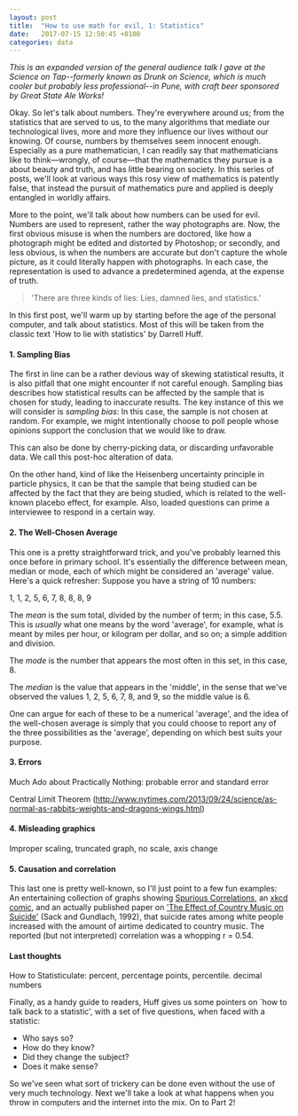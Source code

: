 ```yaml
---
layout: post
title:  "How to use math for evil, 1: Statistics"
date:   2017-07-15 12:50:45 +0100
categories: data
---
```


*This is an expanded version of the general audience talk I gave at the Science on Tap--formerly known as Drunk on Science, which is much cooler but probably less professional--in Pune, with craft beer sponsored by Great State Ale Works!*

Okay. So let's talk about numbers. They're everywhere around us; from the statistics that are served to us, to the many algorithms that mediate our technological lives, more and more they influence our lives without our knowing. Of course, numbers by themselves seem innocent enough. Especially as a pure mathematician, I can readily say that mathematicians like to think—wrongly, of course—that the mathematics they pursue is a about beauty and truth, and has little bearing on society. In this series of posts, we'll look at various ways this rosy view of mathematics is patently false, that instead the pursuit of mathematics pure and applied is deeply entangled in worldly affairs.

More to the point, we'll talk about how numbers can be used for evil. Numbers are used to represent, rather the way photographs are. Now, the first obvious misuse is when the numbers are doctored, like how a photograph might be edited and distorted by Photoshop; or secondly, and less obvious, is when the numbers are accurate but don't capture the whole picture, as it could literally happen with photographs. In each case, the representation is used to advance a predetermined agenda, at the expense of truth.

> 'There are three kinds of lies: Lies, damned lies, and statistics.'

In this first post, we'll warm up by starting before the age of the personal computer, and talk about statistics. Most of this will be taken from the classic text 'How to lie with statistics' by Darrell Huff.

#### 1. Sampling Bias

The first in line can be a rather devious way of skewing statistical results, it is also pitfall that one might encounter if not careful enough. Sampling bias describes how statistical results can be affected by the sample that is chosen for study, leading to inaccurate results. The key instance of this we will consider is *sampling bias*: In this case, the sample is not chosen at random. For example, we might intentionally choose to poll people whose opinions support the conclusion that we would like to draw.

This can also be done by cherry-picking data, or discarding unfavorable data. We call this post-hoc alteration of data.

On the other hand, kind of like the Heisenberg uncertainty principle in particle physics, it can be that the sample that being studied can be affected by the fact that they are being studied, which is related to the well-known placebo effect, for example. Also, loaded questions can prime a interviewee to respond in a certain way.

#### 2. The Well-Chosen Average

This one is a pretty straightforward trick, and you've probably learned this once before in primary school. It's essentially the difference between mean, median or mode, each of which might be considered an 'average' value. Here's a quick refresher: Suppose you have a string of 10 numbers:

1, 1, 2, 5, 6, 7, 8, 8, 8, 9

The *mean* is the sum total, divided by the number of term; in this case, 5.5. This is *usually* what one means by the word 'average', for example, what is meant by miles per hour, or kilogram per dollar, and so on; a simple addition and division.

The *mode* is the number that appears the most often in this set, in this case, 8.

The *median* is the value that appears in the 'middle', in the sense that we've observed the values 1, 2, 5, 6, 7, 8, and 9, so the middle value is 6.

One can argue for each of these to be a numerical 'average', and the idea of the well-chosen average is simply that you could choose to report any of the three possibilities as the 'average', depending on which best suits your purpose.

#### 3. Errors

Much Ado about Practically Nothing: probable error and standard error

Central Limit Theorem (http://www.nytimes.com/2013/09/24/science/as-normal-as-rabbits-weights-and-dragons-wings.html)

#### 4. Misleading graphics

Improper scaling, truncated graph, no scale, axis change

#### 5. Causation and correlation

This last one is pretty well-known, so I'll just point to a few fun examples: An entertaining collection of graphs showing [Spurious Correlations](http://www.tylervigen.com/spurious-correlations), an [xkcd comic](https://xkcd.com/552/), and an actually published paper on ['The Effect of Country Music on Suicide'](http://comp.uark.edu/~ches/CountryMusic_Suicide.pdf) (Sack and Gundlach, 1992), that suicide rates among white people increased with the amount of airtime dedicated to country music. The reported (but not interpreted) correlation was a whopping r = 0.54.

#### Last thoughts

How to Statisticulate: percent, percentage points, percentile. decimal numbers

Finally, as a handy guide to readers, Huff gives us some pointers on `how to talk back to a statistic', with a set of five questions, when faced with a statistic: 

- Who says so?
- How do they know?
- Did they change the subject?
- Does it make sense? 

So we've seen what sort of trickery can be done even without the use of very much technology. Next we'll take a look at what happens when you throw in computers and the internet into the mix. On to Part 2!